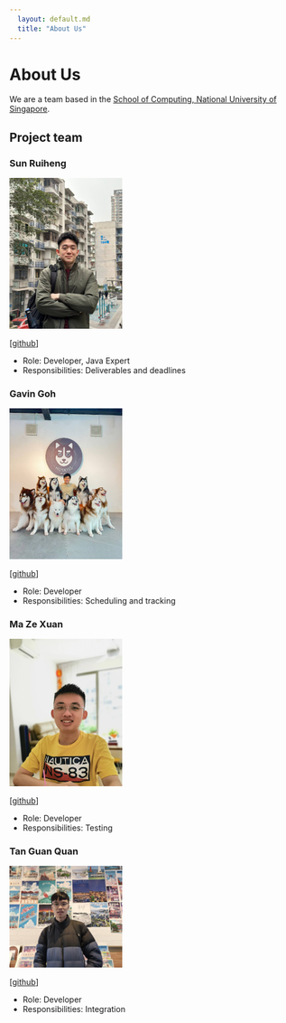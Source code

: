 ```yaml
---
  layout: default.md
  title: "About Us"
---
```


# About Us

We are a team based in the [School of Computing, National University of Singapore](http://www.comp.nus.edu.sg).


## Project team

### Sun Ruiheng

<img src="images/sun-ruiheng.png" width="200px">

[[github](https://github.com/sun-ruiheng)]

* Role: Developer, Java Expert
* Responsibilities: Deliverables and deadlines

### Gavin Goh

<img src="images/gavingoh99.png" width="200px">

[[github](http://github.com/gavingoh99)]

* Role: Developer
* Responsibilities: Scheduling and tracking

### Ma Ze Xuan

<img src="images/maze508.png" width="200px">

[[github](http://github.com/maze508)]

* Role: Developer
* Responsibilities: Testing

### Tan Guan Quan

<img src="images/guanquann.png" width="200px">

[[github](http://github.com/guanquann)]

* Role: Developer
* Responsibilities: Integration
